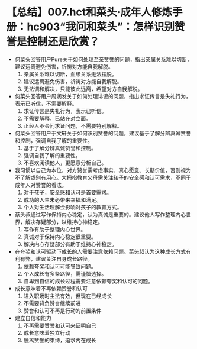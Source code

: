 # 【总结】007.hct和菜头·成年人修炼手册：hc903“我问和菜头”：怎样识别赞誉是控制还是欣赏？

-   何菜头回答用户Pure关于如何处理至亲赞誉的问题，指出亲属关系难以切断，建议远离避免伤害，祈祷对方能自我解脱。
    1.  亲属关系难以切断，血缘关系无法摆脱。
    2.  建议远离避免伤害，祈祷对方能自我解脱。
    3.  无法调和解决，只能彼此远离，希望对方自我解脱。
-   何菜头回答用户周润发关于如何处理诽谤的问题，指出求证传言是失礼行为，表示已听信，不需要解释。
    1.  求证传言是失礼行为，表示已听信。
    2.  不需要解释，已站在对立面。
    3.  正经人不会问求证问题，不需要特别解释。
-   何菜头回答用户于文轩关于如何识别赞誉的问题，建议基于了解分辨真诚赞誉和控制，强调自我了解的重要性。
    1.  基于了解分辨真诚赞誉和控制。
    2.  强调自我了解的重要性。
    3.  不喜欢阅读他人，更愿意分析自己。
-   我习惯以自己为本位，对方赞誉需考虑事实、真心愿意、长期价值，否则视为不了解或别有用心。大拇指教育父母需关注孩子的安全感和认可需求，不同于成年人对赞誉的看法。
    1.  对于孩子，安全感和认可是首要需求。
    2.  成功的人生未必带来幸福和满足。
    3.  个人对生活理解会影响对孩子的教育方式。
-   蔡头叔通过写作保持内心稳定，认为真诚是重要的。建议他人写作整理内心世界，解决存疑部分，以维持心神稳定。
    1.  写作有助于整理内心世界。
    2.  真诚对于保持内心稳定很重要。
    3.  解决内心存疑部分有助于维持心神稳定。
-   在夸奖和认可驱动下成长的人需要注意依赖问题。菜头叔认为这种成长方式有利有弊，建议关注自身成长路径。
    1.  依赖夸奖和认可可能导致问题。
    2.  个人成长有多条路径，需谨慎选择。
    3.  自卑到自信的成长过程需要注意依赖夸奖和认可的问题。
-   成长意味着不再依赖赞誉和认可
    1.  进入职场时主法有效，但现在已经成长
    2.  不需要背负赞誉继续前进
    3.  赞誉和认可不再是行动的前置条件
-   建立自信和能力
    1.  不再需要赞誉和认可来证明自己
    2.  成长意味着独立行动
    3.  脱离赞誉的束缚，追求内在成长